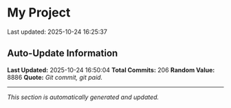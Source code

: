 # My Project


Last updated: 2025-10-24 16:25:37














































































































































































































## Auto-Update Information

**Last Updated:** 2025-10-24 16:50:04
**Total Commits:** 206
**Random Value:** 8886
**Quote:** _Git commit, git paid._

---
_This section is automatically generated and updated._